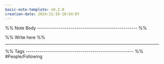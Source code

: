 ```yaml
---
basic-note-template: v0.2.0
creation-date: 2024:11:19-10:54:07
---
```


%% Note Body --------------------------------------------------- %%

%% Write here %%





___

%% Tags ------------------------------------------------------- %%
#People/Following 